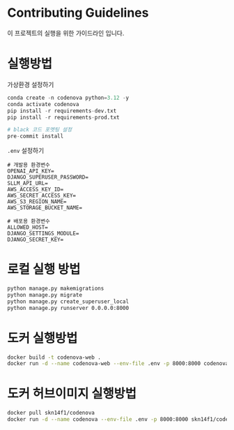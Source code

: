 # Contributing Guidelines

이 프로젝트의 실행을 위한 가이드라인 입니다.

# 실행방법

가상환경 설정하기

```python
conda create -n codenova python=3.12 -y
conda activate codenova
pip install -r requirements-dev.txt
pip install -r requirements-prod.txt

# black 코드 포멧팅 설정
pre-commit install
```

`.env` 설정하기

```
# 개발용 환경변수
OPENAI_API_KEY=
DJANGO_SUPERUSER_PASSWORD=
SLLM_API_URL=
AWS_ACCESS_KEY_ID=
AWS_SECRET_ACCESS_KEY=
AWS_S3_REGION_NAME=
AWS_STORAGE_BUCKET_NAME=

# 배포용 환경변수
ALLOWED_HOST=
DJANGO_SETTINGS_MODULE=
DJANGO_SECRET_KEY=
```

# 로컬 실행 방법

```bash
python manage.py makemigrations
python manage.py migrate
python manage.py create_superuser_local
python manage.py runserver 0.0.0.0:8000
```

# 도커 실행방법

```bash
docker build -t codenova-web .
docker run -d --name codenova-web --env-file .env -p 8000:8000 codenova-web
```

# 도커 허브이미지 실행방법

```bash
docker pull skn14f1/codenova
docker run -d --name codenova --env-file .env -p 8000:8000 skn14f1/codenova
```
